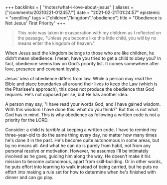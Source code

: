 +++
backlinks = [
    "/notes/what-i-love-about-jesus"
]
aliases = ["/comments/20210221-012457/"]
date = "2021-02-21T01:24:57"
epistemic = "seedling"
tags = ["children","kingdom","obedience"]
title = "Obedience is Not Jesus' First Priority"
+++
> This note was taken in exasperation with my children as I reflected on the passage, "Unless you become like this little child, you will by no means enter the kingdom of heaven."

When Jesus said the kingdom belongs to those who are like children, he didn’t mean obedience. I mean, have you tried to get a child to obey you? In fact, obedience seems low on God’s priority list. It comes somewhere after love, presence and covenant loyalty.

Jesus' idea of obedience differs from law. While a person may read the Bible and place boundaries all around their lives to keep the Law (which is the Pharisee's approach), this does not produce the obedience that God requires. He's not opposed per se, but He has another idea.

A person may say, "I have read your words God, and I have gained wisdom. With this wisdom I have done this: what do you think?" But this is not what God has in mind. This is why obedience as following a written code is not a priority for the LORD.

Consider: a child is _terrible_ at keeping a written code. I have to remind my three-year-old to do the same thing every day, no matter how many times he's done it in the past. He's become quite autonomous in some areas, but by no means all. And what he can do is purely from habit, not from any personal resolve or motivation. However, he assumes I'll be intimately involved as he goes, guiding him along the way. He doesn't make it his mission to become autonomous, apart from skill-building. Or in other words, he puts effort into learning to walk instead of being carried, but he puts no effort into making a rule set for how to determine when he's finished with dinner and can go play.
